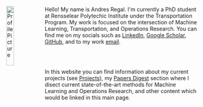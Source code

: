 <img 
src="https://media-exp1.licdn.com/dms/image/C4E03AQElh-ITTP7PmA/profile-displayphoto-shrink_800_800/0/1611160098742?e=1660176000&v=beta&t=KVZUysNwg7cSsFHIFmXRPcrJtGea0DOTvjG-prWUM6I"
alt="Profile Picture"
style="float: left; width: 20%"/> Hello! My name is Andres Regal. I'm currently a PhD student at Rensselear Polytechic Institute under the Transportation Program. My work is focused on the intersection of Machine Learning, Transportation, and Operations Research. You can find me on my socials such as [LinkedIn](https://www.linkedin.com/in/andrés-regal/), [Google Scholar](https://scholar.google.com/citations?user=G0rlo2gAAAAJ&hl=es), [GitHub](https://github.com/a-regal), and to my work [email](regala@rpi.edu).

<br/>
<br/>

In this website you can find information about my current projects (see [Projects](https://a-regal.github.io//projects/index.md)), my [Papers Digest](https://a-regal.github.io//papers_digest/index.md) section where I disect current state-of-the-art methods for Machine Learning and Operations Research, and other content which would be linked in this main page.



